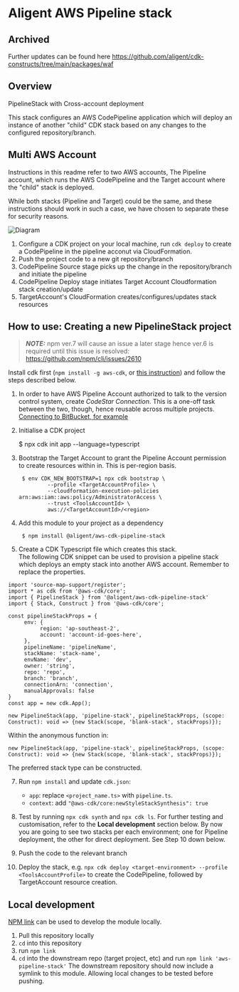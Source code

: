 # Aligent AWS Pipeline stack

## Archived
Further updates can be found here https://github.com/aligent/cdk-constructs/tree/main/packages/waf

## Overview

PipelineStack with Cross-account deployment

This stack configures an AWS CodePipeline application which will deploy an instance of another "child" CDK stack based on any changes to the configured repository/branch.

## Multi AWS Account
Instructions in this readme refer to two AWS accounts, The Pipeline account, which runs the AWS CodePipeline and the Target account where the "child" stack is deployed.

While both stacks (Pipeline and Target) could be the same, and these instructions should work in such a case, we have chosen to separate these for security reasons.

![Diagram](CdkPipelineCrossAccountDeploy.jpeg)

1. Configure a CDK project on your local machine, run `cdk deploy` to create a CodePipeline in the pipeline acconut via CloudFormation.
2. Push the project code to a new git repository/branch
3. CodePipeline Source stage picks up the change in the repository/branch and initiate the pipeline
4. CodePipeline Deploy stage initiates Target Account Cloudformation stack creation/update
5. TargetAccount's CloudFormation creates/configures/updates stack resources


## How to use: Creating a new PipelineStack project

> **_NOTE:_** npm ver.7 will cause an issue a later stage hence ver.6 is required until this issue is resolved: https://github.com/npm/cli/issues/2610

Install cdk first (`npm install -g aws-cdk`, or [this instruction](https://docs.aws.amazon.com/cdk/latest/guide/getting_started.html)) and follow the steps described below.


1. In order to have AWS Pipeline Account authorized to talk to the version control system, create *CodeStar Connection*. This is a one-off task between the two, though, hence reusable across multiple projects. [Connecting to BitBucket, for example](https://docs.aws.amazon.com/dtconsole/latest/userguide/connections-create-bitbucket.html)

2. Initialise a CDK project

    $ npx cdk init app --language=typescript

3. Bootstrap the Target Account to grant the Pipeline Account permission to create resources within in. This is per-region basis.

        $ env CDK_NEW_BOOTSTRAP=1 npx cdk bootstrap \
                --profile <TargetAccountProfile> \
                --cloudformation-execution-policies arn:aws:iam::aws:policy/AdministratorAccess \
                --trust <ToolsAccountId> \
                aws://<TargetAccountId>/<region>

4. Add this module to your project as a dependency

        $ npm install @aligent/aws-cdk-pipeline-stack

5. Create a CDK Typescript file which creates this stack.  
The following CDK snippet can be used to provision a pipeline stack which deploys an empty stack into another AWS account. 
Remember to replace the properties.

```
import 'source-map-support/register';
import * as cdk from '@aws-cdk/core';
import { PipelineStack } from '@aligent/aws-cdk-pipeline-stack'
import { Stack, Construct } from '@aws-cdk/core';

const pipelineStackProps = {
     env: {
          region: 'ap-southeast-2',
          account: 'account-id-goes-here',
     },
     pipelineName: 'pipelineName',
     stackName: 'stack-name',
     envName: 'dev',
     owner: 'string',
     repo: 'repo',
     branch: 'branch',
     connectionArn: 'connection',
     manualApprovals: false
}
const app = new cdk.App();

new PipelineStack(app, 'pipeline-stack', pipelineStackProps, (scope: Construct): void => {new Stack(scope, 'blank-stack', stackProps)});

```

Within the anonymous function in:
```
new PipelineStack(app, 'pipeline-stack', pipelineStackProps, (scope: Construct): void => {new Stack(scope, 'blank-stack', stackProps)});
```
The preferred stack type can be constructed.

7. Run `npm install` and update `cdk.json`:

    - `app`: replace `<project_name.ts>` with `pipeline.ts`.
    - `context`: add `"@aws-cdk/core:newStyleStackSynthesis": true`

8. Test by running `npx cdk synth` and `npx cdk ls`. For further testing and customisation, refer to the **Local development** section below. By now you are going to see two stacks per each environment; one for Pipeline deployment, the other for direct deployment. See Step 10 down below.

9. Push the code to the relevant branch

10. Deploy the stack, e.g. `npx cdk deploy <target-environment> --profile <ToolsAccountProfile>` to create the CodePipeline, followed by TargetAccount resource creation. 

## Local development
[NPM link](https://docs.npmjs.com/cli/v7/commands/npm-link) can be used to develop the module locally.
1. Pull this repository locally
2. `cd` into this repository
3. run `npm link`
4. `cd` into the downstream repo (target project, etc) and run `npm link 'aws-pipeline-stack'`
The downstream repository should now include a symlink to this module. Allowing local changes to be tested before pushing.

